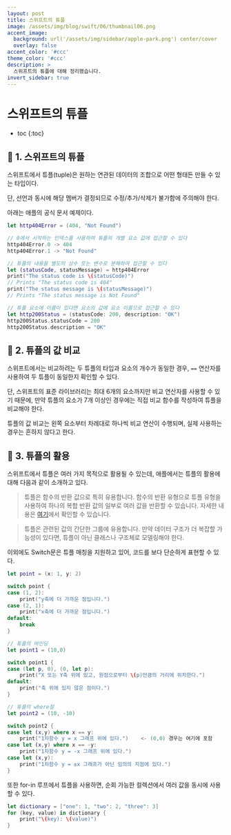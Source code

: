 ```yaml
---
layout: post
title: 스위프트의 튜플
image: /assets/img/blog/swift/06/thumbnail06.png
accent_image: 
  background: url('/assets/img/sidebar/apple-park.png') center/cover
  overlay: false
accent_color: '#ccc'
theme_color: '#ccc'
description: >
  스위프트의 튜플에 대해 정리했습니다.
invert_sidebar: true
---
```


# 스위프트의 튜플

* toc
{:toc}


## 📙 1. 스위프트의 튜플

스위프트에서 튜플(tuple)은 원하는 연관된 데이터의 조합으로 어떤 형태든 만들 수 있는 타입이다.

단, 선언과 동시에 해당 멤버가 결정되므로 수정/추가/삭제가 불가함에 주의해야 한다.

아래는 애플의 공식 문서 예제이다.

```swift
let http404Error = (404, "Not Found")

// 0에서 시작하는 인덱스를 사용하여 튜플의 개별 요소 값에 접근할 수 있다
http404Error.0 -> 404
http404Error.1 -> "Not Found"

// 튜플의 내용을 별도의 상수 또는 변수로 분해하여 접근할 수 있다
let (statusCode, statusMessage) = http404Error
print("The status code is \(statusCode)")
// Prints "The status code is 404"
print("The status message is \(statusMessage)")
// Prints "The status message is Not Found"

// 튜플 요소에 이름이 있다면 요소의 값에 요소 이름으로 접근할 수 있다
let http200Status = (statusCode: 200, description: "OK")
http200Status.statusCode = 200
http200Status.description = "OK"
```


## 📙 2. 튜플의 값 비교

스위프트에서는 비교하려는 두 튜플의 타입과 요소의 개수가 동일한 경우, `==` 연산자를 사용하여 두 튜플이 동일한지 확인할 수 있다.

단, 스위프트의 표준 라이브러리는 최대 6개의 요소까지만 비교 연산자를 사용할 수 있기 때문에, 만약 튜플의 요소가 7개 이상인 경우에는 직접 비교 함수를 작성하여 튜플을 비교해야 한다.

튜플의 값 비교는 왼쪽 요소부터 차례대로 하나씩 비교 연산이 수행되며, 실제 사용하는 경우는 흔하지 않다고 한다.


## 📙 3. 튜플의 활용

스위프트에서 튜플은 여러 가지 목적으로 활용될 수 있는데, 애플에서는 튜플의 활용에 대해 다음과 같이 소개하고 있다.

> 튜플은 함수의 반환 값으로 특히 유용합니다. 함수의 반환 유형으로 튜플 유형을 사용하여 하나의 복합 반환 값의 일부로 여러 값을 반환할 수 있습니다. 자세한 내용은 [여기](https://docs.swift.org/swift-book/documentation/the-swift-programming-language/functions#Functions-with-Multiple-Return-Values)에서 확인할 수 있습니다.

> 튜플은 관련된 값의 간단한 그룹에 유용합니다. 만약 데이터 구조가 더 복잡할 가능성이 있다면, 튜플이 아닌 클래스나 구조체로 모델링해야 한다.


이외에도 Switch문은 튜플 매칭을 지원하고 있어, 코드를 보다 단순하게 표현할 수 있다.

```swift
let point = (x: 1, y: 2)

switch point {
case (1, 2):
    print("y축에 더 가까운 점입니다.")
case (2, 1):
    print("x축에 더 가까운 점입니다.")
default:
    break
}

// 튜플의 바인딩
let point1 = (10,0)

switch point1 {
case (let p, 0), (0, let p):
    print("X 또는 Y축 위에 있고, 원점으로부터 \(p)만큼의 거리에 위치한다.")
default:
    print("축 위에 있지 않은 점이다.")
}

// 튜플의 where절
let point2 = (10, -10)

switch point2 {
case let (x,y) where x == y:
    print("1차함수 y = x 그래프 위에 있다.")    <- (0,0) 경우는 여기에 포함
case let (x,y) where x == -y:
    print("1차함수 y = -x 그래프 위에 있다.")
case let (x,y):
    print("1차함수 y = ±x 그래프가 아닌 임의의 지점에 있다.")
}
```

또한 for-in 루프에서 튜플을 사용하면, 순회 가능한 컬렉션에서 여러 값을 동시에 사용할 수 있다.

```swift
let dictionary = ["one": 1, "two": 2, "three": 3]
for (key, value) in dictionary {
    print("\(key): \(value)")
}
```
